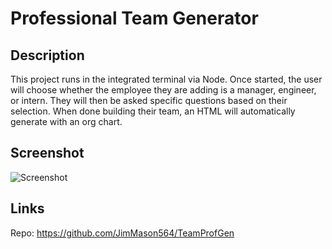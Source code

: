 # Professional Team Generator

## Description
This project runs in the integrated terminal via Node. Once started, the user will choose whether the employee they are adding is a manager, engineer, or intern. They will then be asked specific questions based on their selection. When done building their team, an HTML will automatically generate with an org chart.


## Screenshot
![Screenshot](<img width="1138" alt="Screen Shot 2022-06-18 at 8 57 26 AM" src="https://user-images.githubusercontent.com/100049308/174446780-5e13deb1-9109-437e-997e-abeb100dd041.png">)


## Links

Repo: https://github.com/JimMason564/TeamProfGen
